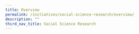 ```yaml
---
title: Overview
permalink: /initiatives/social-science-research/overview/
description: ""
third_nav_title: Social Science Research
---
```

